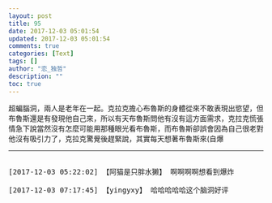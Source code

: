 ```yaml
---
layout: post
title: 95
date: 2017-12-03 05:01:54
updated: 2017-12-03 05:01:54
comments: true
categories: [Text]
tags: []
author: "恋_独哲"
description: ""
toc: true
---
```


<p>超蝙腦洞，兩人是老年在一起。克拉克擔心布魯斯的身體從來不敢表現出慾望，但布魯斯還是有發現他自己來，所以有天布魯斯問他有沒有這方面需求，克拉克慌張情急下說當然沒有怎麼可能用那種眼光看布魯斯，而布魯斯卻誤會因為自己很老對他沒有吸引力了，克拉克驚覺後趕緊說，其實每天想著布魯斯來(自爆&nbsp;<br /></p>

---

<pre>

[2017-12-03 05:22:02] 【阿猫是只胖水獭】 啊啊啊啊想看到爆炸

[2017-12-03 07:17:45] 【yingyxy】 哈哈哈哈哈这个脑洞好评

</pre>